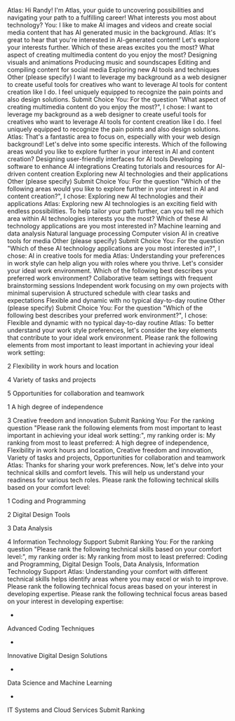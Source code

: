Atlas: Hi Randy! I'm Atlas, your guide to uncovering possibilities and navigating your path to a fulfilling career! What interests you most about technology?
You: I like to make AI images and videos and create social media content that has AI generated music in the background.
Atlas: It's great to hear that you're interested in AI-generated content! Let's explore your interests further. Which of these areas excites you the most?
What aspect of creating multimedia content do you enjoy the most?
Designing visuals and animations
Producing music and soundscapes
Editing and compiling content for social media
Exploring new AI tools and techniques
Other (please specify)
I want to leverage my background as a web designer to create useful tools for creatives who want to leverage AI tools for content creation like I do. I feel uniquely equipped to recognize the pain points and also design solutions.
Submit Choice
You: For the question "What aspect of creating multimedia content do you enjoy the most?", I chose: I want to leverage my background as a web designer to create useful tools for creatives who want to leverage AI tools for content creation like I do. I feel uniquely equipped to recognize the pain points and also design solutions.
Atlas: That's a fantastic area to focus on, especially with your web design background! Let's delve into some specific interests.
Which of the following areas would you like to explore further in your interest in AI and content creation?
Designing user-friendly interfaces for AI tools
Developing software to enhance AI integrations
Creating tutorials and resources for AI-driven content creation
Exploring new AI technologies and their applications
Other (please specify)
Submit Choice
You: For the question "Which of the following areas would you like to explore further in your interest in AI and content creation?", I chose: Exploring new AI technologies and their applications
Atlas: Exploring new AI technologies is an exciting field with endless possibilities. To help tailor your path further, can you tell me which area within AI technologies interests you the most?
Which of these AI technology applications are you most interested in?
Machine learning and data analysis
Natural language processing
Computer vision
AI in creative tools for media
Other (please specify)
Submit Choice
You: For the question "Which of these AI technology applications are you most interested in?", I chose: AI in creative tools for media
Atlas: Understanding your preferences in work style can help align you with roles where you thrive. Let's consider your ideal work environment.
Which of the following best describes your preferred work environment?
Collaborative team settings with frequent brainstorming sessions
Independent work focusing on my own projects with minimal supervision
A structured schedule with clear tasks and expectations
Flexible and dynamic with no typical day-to-day routine
Other (please specify)
Submit Choice
You: For the question "Which of the following best describes your preferred work environment?", I chose: Flexible and dynamic with no typical day-to-day routine
Atlas: To better understand your work style preferences, let's consider the key elements that contribute to your ideal work environment.
Please rank the following elements from most important to least important in achieving your ideal work setting:

2
Flexibility in work hours and location

4
Variety of tasks and projects

5
Opportunities for collaboration and teamwork

1
A high degree of independence

3
Creative freedom and innovation
Submit Ranking
You: For the ranking question "Please rank the following elements from most important to least important in achieving your ideal work setting:", my ranking order is: My ranking from most to least preferred: A high degree of independence, Flexibility in work hours and location, Creative freedom and innovation, Variety of tasks and projects, Opportunities for collaboration and teamwork
Atlas: Thanks for sharing your work preferences. Now, let's delve into your technical skills and comfort levels. This will help us understand your readiness for various tech roles.
Please rank the following technical skills based on your comfort level:

1
Coding and Programming

2
Digital Design Tools

3
Data Analysis

4
Information Technology Support
Submit Ranking
You: For the ranking question "Please rank the following technical skills based on your comfort level:", my ranking order is: My ranking from most to least preferred: Coding and Programming, Digital Design Tools, Data Analysis, Information Technology Support
Atlas: Understanding your comfort with different technical skills helps identify areas where you may excel or wish to improve. Please rank the following technical focus areas based on your interest in developing expertise.
Please rank the following technical focus areas based on your interest in developing expertise:

-
Advanced Coding Techniques

-
Innovative Digital Design Solutions

-
Data Science and Machine Learning

-
IT Systems and Cloud Services
Submit Ranking
